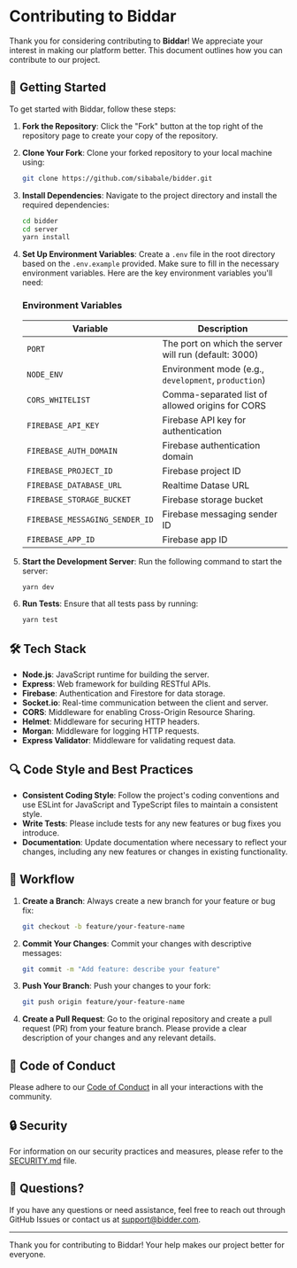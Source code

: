# Contributing to Biddar

Thank you for considering contributing to **Biddar**! We appreciate your interest in making our platform better. This document outlines how you can contribute to our project.

## 🚀 Getting Started

To get started with Biddar, follow these steps:

1. **Fork the Repository**: Click the "Fork" button at the top right of the repository page to create your copy of the repository.

2. **Clone Your Fork**: Clone your forked repository to your local machine using:
   ```bash
   git clone https://github.com/sibabale/bidder.git
   ```

3. **Install Dependencies**: Navigate to the project directory and install the required dependencies:
   ```bash
   cd bidder
   cd server
   yarn install
   ```

4. **Set Up Environment Variables**: Create a `.env` file in the root directory based on the `.env.example` provided. Make sure to fill in the necessary environment variables. Here are the key environment variables you'll need:



   ### Environment Variables
   | Variable               | Description                                       |
   |------------------------|---------------------------------------------------|
   | `PORT`                 | The port on which the server will run (default: 3000) |
   | `NODE_ENV`             | Environment mode (e.g., `development`, `production`) |
   | `CORS_WHITELIST`      | Comma-separated list of allowed origins for CORS |
   | `FIREBASE_API_KEY`    | Firebase API key for authentication               |
   | `FIREBASE_AUTH_DOMAIN` | Firebase authentication domain                    |
   | `FIREBASE_PROJECT_ID`  | Firebase project ID                               |
   | `FIREBASE_DATABASE_URL` | Realtime Datase URL      |
   | `FIREBASE_STORAGE_BUCKET` | Firebase storage bucket                         |
   | `FIREBASE_MESSAGING_SENDER_ID` | Firebase messaging sender ID                |
   | `FIREBASE_APP_ID`  | Firebase app ID                                  |

5. **Start the Development Server**: Run the following command to start the server:
   ```bash
   yarn dev
   ```

6. **Run Tests**: Ensure that all tests pass by running:
   ```bash
   yarn test
   ```

## 🛠️ Tech Stack

- **Node.js**: JavaScript runtime for building the server.
- **Express**: Web framework for building RESTful APIs.
- **Firebase**: Authentication and Firestore for data storage.
- **Socket.io**: Real-time communication between the client and server.
- **CORS**: Middleware for enabling Cross-Origin Resource Sharing.
- **Helmet**: Middleware for securing HTTP headers.
- **Morgan**: Middleware for logging HTTP requests.
- **Express Validator**: Middleware for validating request data.

## 🔍 Code Style and Best Practices

- **Consistent Coding Style**: Follow the project's coding conventions and use ESLint for JavaScript and TypeScript files to maintain a consistent style.
- **Write Tests**: Please include tests for any new features or bug fixes you introduce.
- **Documentation**: Update documentation where necessary to reflect your changes, including any new features or changes in existing functionality.

## 🔄 Workflow

1. **Create a Branch**: Always create a new branch for your feature or bug fix:
   ```bash
   git checkout -b feature/your-feature-name
   ```

2. **Commit Your Changes**: Commit your changes with descriptive messages:
   ```bash
   git commit -m "Add feature: describe your feature"
   ```

3. **Push Your Branch**: Push your changes to your fork:
   ```bash
   git push origin feature/your-feature-name
   ```

4. **Create a Pull Request**: Go to the original repository and create a pull request (PR) from your feature branch. Please provide a clear description of your changes and any relevant details.

## 🤝 Code of Conduct

Please adhere to our [Code of Conduct](./CODE_OF_CONDUCT.md) in all your interactions with the community.

## 🔒 Security

For information on our security practices and measures, please refer to the [SECURITY.md](./SECURITY.md) file.

## 💬 Questions?

If you have any questions or need assistance, feel free to reach out through GitHub Issues or contact us at [support@bidder.com](mailto:support@bidder.com).

---

Thank you for contributing to Biddar! Your help makes our project better for everyone.
